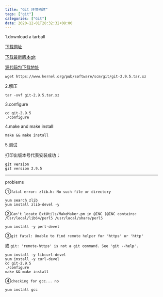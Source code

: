 ```yaml
---
title: "Git 环境搭建"
tags: ["git"]
categories: ["Git"]
date: 2020-12-01T20:32:32+08:00
---
```


1.download a tarball

[下载网址](https://mirrors.edge.kernel.org/pub/software/scm/git/)

[下载最新版本git](https://www.kernel.org/pub/software/scm/git/)

[源代码包下载地址](https://mirrors.edge.kernel.org/pub/software/scm/git/git-2.9.5.tar.xz)

```shell
wget https://www.kernel.org/pub/software/scm/git/git-2.9.5.tar.xz
```

2.解压

```shell
tar -xvf git-2.9.5.tar.xz
```

3.configure

```shell
cd git-2.9.5
./configure
```

4.make and make install

```shell
make && make install
```

5.测试

打印出版本号代表安装成功；

```shell
git version
git version 2.9.5
```

---

problems

①`fatal error: zlib.h: No such file or directory`

```shell
yum search zlib
yum install zlib-devel -y
```

②`Can't locate ExtUtils/MakeMaker.pm in @INC (@INC contains: /usr/local/lib64/perl5 /usr/local/share/perl5`

```shell
yum install -y perl-devel
```

③`git fatal: Unable to find remote helper for 'https' or 'http'`

或 `git: 'remote-https' is not a git command. See 'git --help'.`

```shell
yum install -y libcurl-devel
yum install -y curl-devel
cd git-2.9.5
./configure
make && make install
```

④`checking for gcc... no`

```shell
yum install gcc
```
